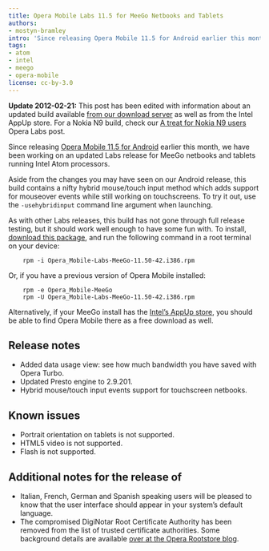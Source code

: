 ```yaml
---
title: Opera Mobile Labs 11.5 for MeeGo Netbooks and Tablets
authors:
- mostyn-bramley
intro: 'Since releasing Opera Mobile 11.5 for Android earlier this month, we have been working on an updated Labs release for MeeGo netbooks and tablets running Intel Atom processors.'
tags:
- atom
- intel
- meego
- opera-mobile
license: cc-by-3.0
---
```


**Update 2012-02-21:** This post has been edited with information about an updated build available [from our download server][1] as well as from the Intel AppUp store. For a Nokia N9 build, check our [A treat for Nokia N9 users][2] Opera Labs post.

[1]: https://www.opera.com/download/get.pl?sub=++++&id=34191&location=270&nothanks=yes
[2]: /articles/a-treat-for-nokia-n9-users-opera-mobile-labs-11-5/

Since releasing [Opera Mobile 11.5 for Android][3] earlier this month, we have been working on an updated Labs release for MeeGo netbooks and tablets running Intel Atom processors.

[3]: https://market.android.com/details?id=com.opera.browser&hl=en

Aside from the changes you may have seen on our Android release, this build contains a nifty hybrid mouse/touch input method which adds support for mouseover events while still working on touchscreens. To try it out, use the `-usehybridinput` command line argument when launching.

As with other Labs releases, this build has not gone through full release testing, but it should work well enough to have some fun with. To install, [download this package][4], and run the following command in a root terminal on your device:

[4]: https://www.opera.com/download/get.pl?sub=++++&id=34191&location=270&nothanks=yes

		rpm -i Opera_Mobile-Labs-MeeGo-11.50-42.i386.rpm

Or, if you have a previous version of Opera Mobile installed:

		rpm -e Opera_Mobile-MeeGo
		rpm -U Opera_Mobile-Labs-MeeGo-11.50-42.i386.rpm

Alternatively, if your MeeGo install has the [Intel’s AppUp store][5], you should be able to find Opera Mobile there as a free download as well.

[5]: http://www.appup.com/applications/index

## Release notes

- Added data usage view: see how much bandwidth you have saved with Opera Turbo.
- Updated Presto engine to 2.9.201.
- Hybrid mouse/touch input events support for touchscreen netbooks.

## Known issues

- Portrait orientation on tablets is not supported.
- HTML5 video is not supported.
- Flash is not supported.

## Additional notes for the release of

- Italian, French, German and Spanish speaking users will be pleased to know that the user interface should appear in your system’s default language.
- The compromised DigiNotar Root Certificate Authority has been removed from the list of trusted certificate authorities. Some background details are available [over at the Opera Rootstore blog][6].

[6]: http://my.opera.com/rootstore/blog/2011/09/06/diginotar-first-step-disabling-the-root
